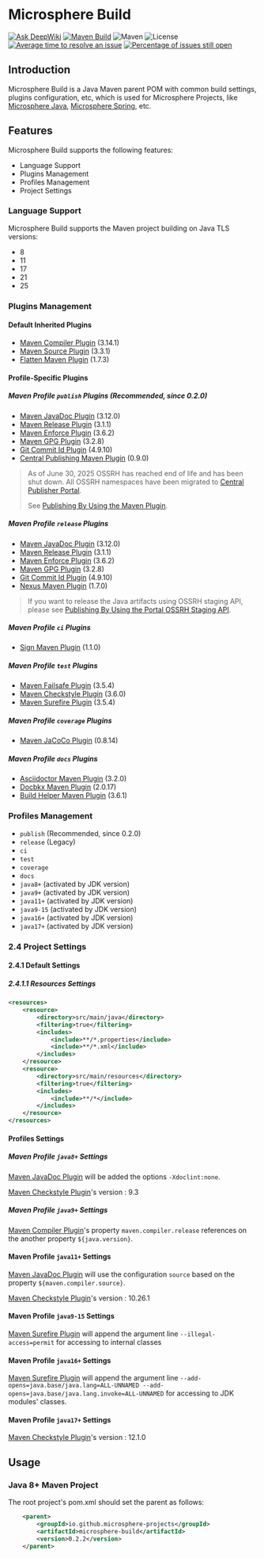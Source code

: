 # Microsphere Build

[![Ask DeepWiki](https://deepwiki.com/badge.svg)](https://deepwiki.com/microsphere-projects/microsphere-build)
[![Maven Build](https://github.com/microsphere-projects/microsphere-build/actions/workflows/maven-build.yml/badge.svg)](https://github.com/microsphere-projects/microsphere-build/actions/workflows/maven-build.yml)
![Maven](https://img.shields.io/maven-central/v/io.github.microsphere-projects/microsphere-build.svg)
![License](https://img.shields.io/github/license/microsphere-projects/microsphere-build.svg)
[![Average time to resolve an issue](http://isitmaintained.com/badge/resolution/microsphere-projects/microsphere-build.svg)](http://isitmaintained.com/project/microsphere-projects/microsphere-build "Average time to resolve an issue")
[![Percentage of issues still open](http://isitmaintained.com/badge/open/microsphere-projects/microsphere-build.svg)](http://isitmaintained.com/project/microsphere-projects/microsphere-build "Percentage of issues still open")

## Introduction

Microsphere Build is a Java Maven parent POM with common build settings, plugins configuration, etc, which is used for 
Microsphere Projects, like [Microsphere Java](https://github.com/microsphere-projects/microsphere-java), 
[Microsphere Spring](https://github.com/microsphere-projects/microsphere-spring), etc.


## Features

Microsphere Build supports the following features:
- Language Support
- Plugins Management
- Profiles Management
- Project Settings

### Language Support

Microsphere Build supports the Maven project building on Java TLS versions:
- 8
- 11
- 17
- 21
- 25

### Plugins Management

#### Default Inherited Plugins

- [Maven Compiler Plugin](https://maven.apache.org/plugins/maven-compiler-plugin/) (3.14.1)
- [Maven Source Plugin](https://maven.apache.org/plugins/maven-source-plugin/) (3.3.1)
- [Flatten Maven Plugin](https://www.mojohaus.org/flatten-maven-plugin/) (1.7.3)

#### Profile-Specific Plugins

##### Maven Profile `publish` Plugins (Recommended, since 0.2.0)

- [Maven JavaDoc Plugin](https://maven.apache.org/plugins/maven-javadoc-plugin/) (3.12.0)
- [Maven Release Plugin](https://maven.apache.org/plugins/maven-release-plugin/) (3.1.1)
- [Maven Enforce Plugin](https://maven.apache.org/enforcer/maven-enforcer-plugin/) (3.6.2)
- [Maven GPG Plugin](https://maven.apache.org/plugins/maven-gpg-plugin/) (3.2.8)
- [Git Commit Id Plugin](https://github.com/git-commit-id/git-commit-id-maven-plugin) (4.9.10)
- [Central Publishing Maven Plugin](https://central.sonatype.com/artifact/org.sonatype.central/central-publishing-maven-plugin) (0.9.0)

> As of June 30, 2025 OSSRH has reached end of life and has been shut down. All OSSRH namespaces have been migrated to [Central Publisher Portal](https://central.sonatype.org/pages/ossrh-eol/).
> 
> See [Publishing By Using the Maven Plugin](https://central.sonatype.org/publish/publish-portal-maven/).
  
##### Maven Profile `release` Plugins

- [Maven JavaDoc Plugin](https://maven.apache.org/plugins/maven-javadoc-plugin/) (3.12.0)
- [Maven Release Plugin](https://maven.apache.org/plugins/maven-release-plugin/) (3.1.1)
- [Maven Enforce Plugin](https://maven.apache.org/enforcer/maven-enforcer-plugin/) (3.6.2)
- [Maven GPG Plugin](https://maven.apache.org/plugins/maven-gpg-plugin/) (3.2.8)
- [Git Commit Id Plugin](https://github.com/git-commit-id/git-commit-id-maven-plugin) (4.9.10)
- [Nexus Maven Plugin](https://github.com/sonatype/nexus-maven-plugins) (1.7.0)

> If you want to release the Java artifacts using OSSRH staging API, please see [Publishing By Using the Portal OSSRH Staging API](https://central.sonatype.org/publish/publish-portal-ossrh-staging-api/).

##### Maven Profile `ci` Plugins

- [Sign Maven Plugin](https://www.simplify4u.org/sign-maven-plugin/) (1.1.0)

##### Maven Profile `test` Plugins

- [Maven Failsafe Plugin](https://maven.apache.org/surefire/maven-failsafe-plugin/) (3.5.4)
- [Maven Checkstyle Plugin](https://maven.apache.org/plugins/maven-checkstyle-plugin/) (3.6.0)
- [Maven Surefire Plugin](https://maven.apache.org/surefire/maven-surefire-plugin/) (3.5.4)

##### Maven Profile `coverage` Plugins

- [Maven JaCoCo Plugin](https://www.eclemma.org/jacoco/) (0.8.14)

##### Maven Profile `docs` Plugins

- [Asciidoctor Maven Plugin](https://github.com/asciidoctor/asciidoctor-maven-plugin) (3.2.0)
- [Docbkx Maven Plugin](https://github.com/mimil/docbkx-tools) (2.0.17)
- [Build Helper Maven Plugin](https://www.mojohaus.org/build-helper-maven-plugin/) (3.6.1)

### Profiles Management

- `publish` (Recommended, since 0.2.0)
- `release` (Legacy)
- `ci`
- `test`
- `coverage`
- `docs`
- `java8+` (activated by JDK version)
- `java9+` (activated by JDK version)
- `java11+` (activated by JDK version)
- `java9-15` (activated by JDK version)
- `java16+` (activated by JDK version)
- `java17+` (activated by JDK version)

### 2.4 Project Settings

#### 2.4.1 Default Settings

##### 2.4.1.1 Resources Settings

```xml
<resources>
    <resource>
        <directory>src/main/java</directory>
        <filtering>true</filtering>
        <includes>
            <include>**/*.properties</include>
            <include>**/*.xml</include>
        </includes>
    </resource>
    <resource>
        <directory>src/main/resources</directory>
        <filtering>true</filtering>
        <includes>
            <include>**/*</include>
        </includes>
    </resource>
</resources>
```

#### Profiles Settings

##### Maven Profile `java8+` Settings

[Maven JavaDoc Plugin](https://maven.apache.org/plugins/maven-javadoc-plugin/) will be added the options `-Xdoclint:none`.

[Maven Checkstyle Plugin](https://maven.apache.org/plugins/maven-checkstyle-plugin/)'s version : 9.3


##### Maven Profile `java9+` Settings

[Maven Compiler Plugin](https://maven.apache.org/plugins/maven-compiler-plugin/)'s property `maven.compiler.release` 
references on the another property `${java.version}`.


#### Maven Profile `java11+` Settings

[Maven JavaDoc Plugin](https://maven.apache.org/plugins/maven-javadoc-plugin/) will use the configuration `source`
based on the property `${maven.compiler.source}`.

[Maven Checkstyle Plugin](https://maven.apache.org/plugins/maven-checkstyle-plugin/)'s version : 10.26.1


#### Maven Profile `java9-15` Settings

[Maven Surefire Plugin](https://maven.apache.org/surefire/maven-surefire-plugin/) will append the argument line 
`--illegal-access=permit` for accessing to internal classes


#### Maven Profile `java16+` Settings

[Maven Surefire Plugin](https://maven.apache.org/surefire/maven-surefire-plugin/) will append the argument line
`--add-opens=java.base/java.lang=ALL-UNNAMED --add-opens=java.base/java.lang.invoke=ALL-UNNAMED` for accessing to 
JDK modules' classes.


#### Maven Profile `java17+` Settings

[Maven Checkstyle Plugin](https://maven.apache.org/plugins/maven-checkstyle-plugin/)'s version : 12.1.0


## Usage

### Java 8+ Maven Project

The root project's pom.xml should set the parent as follows:

```xml
    <parent>
        <groupId>io.github.microsphere-projects</groupId>
        <artifactId>microsphere-build</artifactId>
        <version>0.2.2</version>
    </parent>
```

